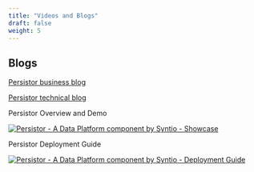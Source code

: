 ```yaml
---
title: "Videos and Blogs"
draft: false
weight: 5
---
```

## Blogs
[Persistor business blog](https://www.syntio.net/en/labs-musings/data-orchestration-with-dataphos-persistor-technical-overview?utm_source=DataphosDocs&utm_medium=Documentation&utm_campaign=DataphosDocs)

[Persistor technical blog](https://www.syntio.net/en/labs-musings/persistor-a-game-changer-in-data-persistence-and-management?utm_source=DataphosDocs&utm_medium=Documentation&utm_campaign=DataphosDocs)


Persistor Overview and Demo

[![Persistor - A Data Platform component by Syntio - Showcase](/persistor_thumbnail_overview.jpg)](https://youtu.be/pB1EXYE88zE "Persistor - A Data Platform component by Syntio - Showcase")

Persistor Deployment Guide

[![Persistor - A Data Platform component by Syntio - Deployment Guide](/persistor_thumbnail_deployment.jpg)](https://youtu.be/g83_ZG01q5c "Persistor - A Data Platform component by Syntio - Deployment Guide")
